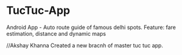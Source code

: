 # TucTuc-App
Android App -  Auto route guide of famous delhi spots. Feature: fare estimation, distance and dynamic maps

//Akshay Khanna
Created a new bracnh of master tuc tuc app.
